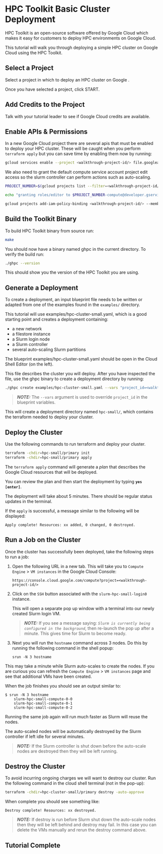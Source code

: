 # HPC Toolkit Basic Cluster Deployment

HPC Toolkit is an open-source software offered by Google Cloud which makes it
easy for customers to deploy HPC environments on Google Cloud.

This tutorial will walk you through deploying a simple HPC cluster on Google
Cloud using the HPC Toolkit.

## Select a Project

Select a project in which to deploy an HPC cluster on Google .

<walkthrough-project-setup billing="true"></walkthrough-project-setup>

Once you have selected a project, click START.

## Add Credits to the Project

Talk with your tutorial leader to see if Google Cloud credits are available.

## Enable APIs & Permissions

In a new Google Cloud project there are several apis that must be enabled to
deploy your HPC cluster. These will be caught when you perform `terraform apply`
but you can save time by enabling them now by running:

<!-- Tried the native way to do this and it timed out. Leaving comment here for future reference. -->
<!-- <walkthrough-enable-apis apis="file.googleapis.com,compute.googleapis.com"></walkthrough-enable-apis> -->

```bash
gcloud services enable --project <walkthrough-project-id/> file.googleapis.com compute.googleapis.com 
```

We also need to grant the default compute service account project edit access so
the slurm controller can perform actions such as auto-scaling.

<!-- Tried getting PROJECT_NUMBER using <walkthrough-project-number/> but returns empty string. -->

```bash
PROJECT_NUMBER=$(gcloud projects list --filter=<walkthrough-project-id/> --format='value(PROJECT_NUMBER)')

echo "granting roles/editor to $PROJECT_NUMBER-compute@developer.gserviceaccount.com"

gcloud projects add-iam-policy-binding <walkthrough-project-id/> --member=serviceAccount:"$PROJECT_NUMBER"-compute@developer.gserviceaccount.com --role=roles/editor
```

## Build the Toolkit Binary

To build HPC Toolkit binary from source run:

```bash
make
```

You should now have a binary named ghpc in the current directory. To verify the
build run:

```bash
./ghpc --version
```

This should show you the version of the HPC Toolkit you are using.

## Generate a Deployment

To create a deployment, an input blueprint file needs to be written or adapted
from one of the examples found in the `examples/` directory.

This tutorial will use examples/hpc-cluster-small.yaml, which is a good starting
point and creates a deployment containing:

* a new network
* a filestore instance
* a Slurm login node
* a Slurm controller
* several auto-scaling Slurm partitions

The blueprint examples/hpc-cluster-small.yaml should be open in the Cloud Shell
Editor (on the left).

This file describes the cluster you will deploy. After you have inspected the
file, use the ghpc binary to create a deployment directory by running:

```bash
./ghpc create examples/hpc-cluster-small.yaml --vars "project_id=<walkthrough-project-id/>"
```

> **_NOTE:_** The `--vars` argument is used to override `project_id` in the
> blueprint variables.

This will create a deployment directory named `hpc-small/`, which
contains the terraform needed to deploy your cluster.

## Deploy the Cluster

Use the following commands to run terraform and deploy your cluster.

```bash
terraform -chdir=hpc-small/primary init
terraform -chdir=hpc-small/primary apply
```

The `terraform apply` command will generate a _plan_ that describes the Google
Cloud resources that will be deployed.

You can review the plan and then start the deployment by typing
**`yes [enter]`**.

The deployment will take about 5 minutes. There should be regular status updates
in the terminal.

If the `apply` is successful, a message similar to the following will be
displayed:

<!-- Note: Bash blocks give "copy to cloud shell" option.  -->
<!-- "shell" or "text" is used in places where command should not be run in cloud shell. -->

```shell
Apply complete! Resources: xx added, 0 changed, 0 destroyed.
```

## Run a Job on the Cluster

Once the cluster has successfully been deployed, take the following steps to
run a job:

1. Open the following URL in a new tab. This will take you to `Compute Engine` >
   `VM instances` in the Google Cloud Console:

   <!-- Note: Cannot embed links in Google Cloud tutorial. Tried markdown and html -->

   ```text
   https://console.cloud.google.com/compute?project=<walkthrough-project-id/>
   ```

   <!-- Note: gcloud ssh does not work for cloud shell for google internal projects. -->
   <!-- Tutorial opts to use UI instead -->

1. Click on the `SSH` button associated with the `slurm-hpc-small-login0`
   instance.

   This will open a separate pop up window with a terminal into our newly created
   Slurm login VM.

   > **_NOTE:_** If you see a message saying:
   > _`Slurm is currently being configured in the background`_, then re-launch
   > the pop up after a minute. This gives time for Slurm to become ready.

1. Next you will run the `hostname` command across 3 nodes. Do this by running
   the following command in the shell popup:

   ```shell
   srun -N 3 hostname
   ```

This may take a minute while Slurm auto-scales to create the nodes. If you are
curious you can refresh the `Compute Engine` > `VM instances` page and see that
additional VMs have been created.

When the job finishes you should see an output similar to:

```shell
$ srun -N 3 hostname
    slurm-hpc-small-compute-0-0
    slurm-hpc-small-compute-0-1
    slurm-hpc-small-compute-0-2
```

Running the same job again will run much faster as Slurm will reuse the nodes.

The auto-scaled nodes will be automatically destroyed by the Slurm controller if
left idle for several minutes.

> **_NOTE:_** If the Slurm controller is shut down before the auto-scale nodes
> are destroyed then they will be left running.

## Destroy the Cluster

To avoid incurring ongoing charges we will want to destroy our cluster. Run the
following command in the cloud shell terminal (not in the pop-up):

```bash
terraform -chdir=hpc-cluster-small/primary destroy -auto-approve
```

When complete you should see something like:

```shell
Destroy complete! Resources: xx destroyed.
```

> **_NOTE:_** If destroy is run before Slurm shut down the auto-scale nodes then
> they will be left behind and destroy may fail. In this case you can delete the
> VMs manually and rerun the destroy command above.

## Tutorial Complete

<walkthrough-conclusion-trophy></walkthrough-conclusion-trophy>
